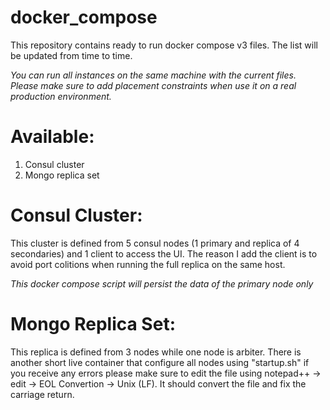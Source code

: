 # docker_compose
This repository contains ready to run docker compose v3 files. The list will be updated from time to time.

*You can run all instances on the same machine with the current files.
Please make sure to add placement constraints when use it on a real production environment.*

# Available: 
1. Consul cluster
2. Mongo replica set

# Consul Cluster:
This cluster is defined from 5 consul nodes (1 primary and replica of 4 secondaries) and 1 client to access the UI.
The reason I add the client is to avoid port colitions when running the full replica on the same host.

*This docker compose script will persist the data of the primary node only*

# Mongo Replica Set:
This replica is defined from 3 nodes while one node is arbiter.
There is another short live container that configure all nodes using "startup.sh" if you receive any errors please make sure
to edit the file using notepad++ -> edit -> EOL Convertion -> Unix (LF). It should convert the file and fix the carriage return.
